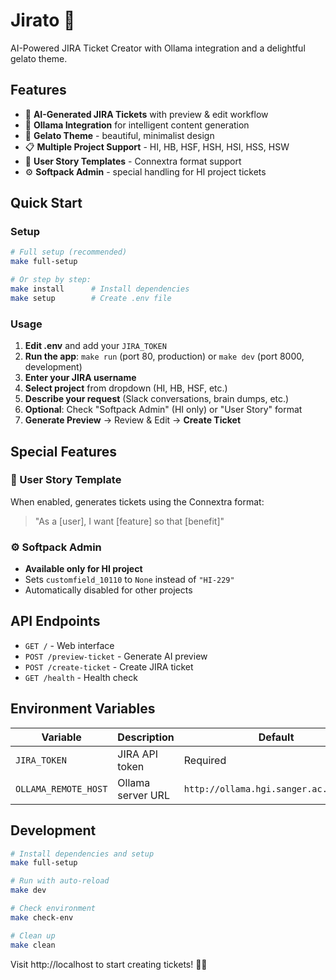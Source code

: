 # Jirato 🍨

AI-Powered JIRA Ticket Creator with Ollama integration and a delightful gelato theme.

## Features

- 🎫 **AI-Generated JIRA Tickets** with preview & edit workflow
- 🤖 **Ollama Integration** for intelligent content generation
- 🍨 **Gelato Theme** - beautiful, minimalist design
- 📋 **Multiple Project Support** - HI, HB, HSF, HSH, HSI, HSS, HSW
- 📝 **User Story Templates** - Connextra format support
- ⚙️ **Softpack Admin** - special handling for HI project tickets

## Quick Start

### Setup
```bash
# Full setup (recommended)
make full-setup

# Or step by step:
make install      # Install dependencies
make setup        # Create .env file
```

### Usage
1. **Edit .env** and add your `JIRA_TOKEN`
2. **Run the app**: `make run` (port 80, production) or `make dev` (port 8000, development)
3. **Enter your JIRA username**
4. **Select project** from dropdown (HI, HB, HSF, etc.)
5. **Describe your request** (Slack conversations, brain dumps, etc.)
6. **Optional**: Check "Softpack Admin" (HI only) or "User Story" format
7. **Generate Preview** → Review & Edit → **Create Ticket**


## Special Features

### 🎯 User Story Template
When enabled, generates tickets using the Connextra format:
> "As a [user], I want [feature] so that [benefit]"

### ⚙️ Softpack Admin
- **Available only for HI project**
- Sets `customfield_10110` to `None` instead of `"HI-229"`
- Automatically disabled for other projects

## API Endpoints

- `GET /` - Web interface
- `POST /preview-ticket` - Generate AI preview
- `POST /create-ticket` - Create JIRA ticket
- `GET /health` - Health check

## Environment Variables

| Variable | Description | Default |
|----------|-------------|---------|
| `JIRA_TOKEN` | JIRA API token | Required |
| `OLLAMA_REMOTE_HOST` | Ollama server URL | `http://ollama.hgi.sanger.ac.uk:11434` |

## Development

```bash
# Install dependencies and setup
make full-setup

# Run with auto-reload
make dev

# Check environment
make check-env

# Clean up
make clean
```

Visit http://localhost to start creating tickets! 🍨✨
